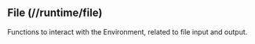 ## File (//runtime/file)
Functions to interact with the Environment, related to file input and output.